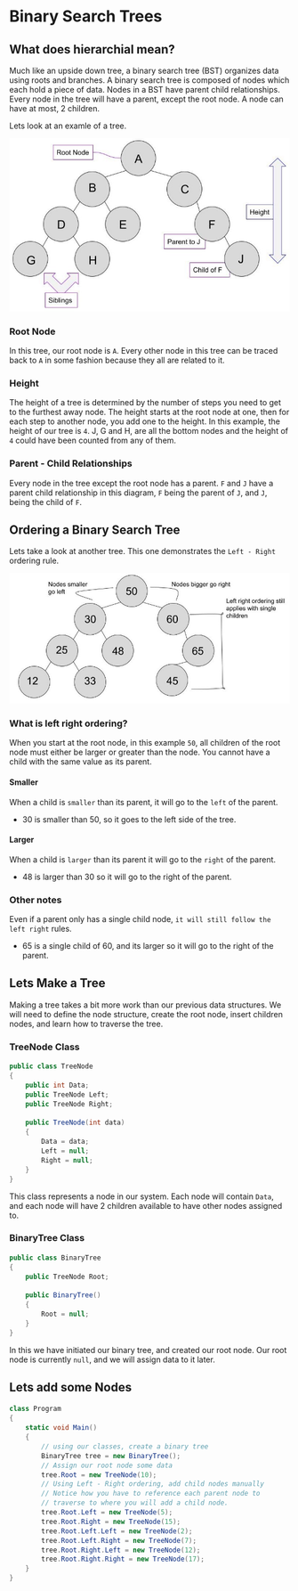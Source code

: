 # Binary Search Trees

## What does hierarchial mean?

Much like an upside down tree, a binary search tree (BST) organizes data using roots and branches. A binary search tree is composed of nodes which each hold a piece of data. Nodes in a BST have parent child relationships. Every node in the tree will have a parent, except the root node. A node can have at most, 2 children.

Lets look at an examle of a tree.

![Tree Overview](images/tree_overview.jpg)

### Root Node

In this tree, our root node is `A`. Every other node in this tree can be traced back to `A` in some fashion because they all are related to it.

### Height

The height of a tree is determined by the number of steps you need to get to the furthest away node. The height starts at the root node at one, then for each step to another node, you add one to the height. In this example, the height of our tree is `4`. J, G and H, are all the bottom nodes and the height of `4` could have been counted from any of them.

### Parent - Child Relationships

Every node in the tree except the root node has a parent. `F` and `J` have a parent child relationship in this diagram, `F` being the parent of `J`, and `J`, being the child of `F`.

## Ordering a Binary Search Tree

Lets take a look at another tree. This one demonstrates the `Left - Right` ordering rule.

![Tree Ordering](images/tree_ordering.jpg)

### What is left right ordering?

When you start at the root node, in this example `50`, all children of the root node must either be larger or greater than the node. You cannot have a child with the same value as its parent.

#### Smaller

When a child is `smaller` than its parent, it will go to the `left` of the parent.

* 30 is smaller than 50, so it goes to the left side of the tree.

#### Larger

When a child is `larger` than its parent it will go to the `right` of  the parent.

* 48 is larger than 30 so it will go to the right of the parent.

### Other notes

Even if a parent only has a single child node, `it will still follow the left right` rules.

* 65 is a single child of 60, and its larger so it will go to the right of the parent.

## Lets Make a Tree

Making a tree takes a bit more work than our previous data structures. We will need to define the node structure, create the root node, insert children nodes, and learn how to traverse the tree.

### TreeNode Class

```csharp
public class TreeNode
{
    public int Data;
    public TreeNode Left;
    public TreeNode Right;

    public TreeNode(int data)
    {
        Data = data;
        Left = null;
        Right = null;
    }
}
```

This class represents a node in our system. Each node will contain `Data`, and each node will have 2 children available to have other nodes assigned to.

### BinaryTree Class

```csharp
public class BinaryTree
{
    public TreeNode Root;

    public BinaryTree()
    {
        Root = null;
    }
}
```

In this we have initiated our binary tree, and created our root node. Our root node is currently `null`, and we will assign data to it later.

## Lets add some Nodes

```csharp
class Program
{
    static void Main()
    {
        // using our classes, create a binary tree
        BinaryTree tree = new BinaryTree();
        // Assign our root node some data
        tree.Root = new TreeNode(10);
        // Using Left - Right ordering, add child nodes manually
        // Notice how you have to reference each parent node to 
        // traverse to where you will add a child node.
        tree.Root.Left = new TreeNode(5);
        tree.Root.Right = new TreeNode(15);
        tree.Root.Left.Left = new TreeNode(2);
        tree.Root.Left.Right = new TreeNode(7);
        tree.Root.Right.Left = new TreeNode(12);
        tree.Root.Right.Right = new TreeNode(17);
    }
}
```
